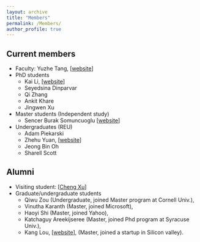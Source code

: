 ```yaml
---
layout: archive
title: "Members"
permalink: /Members/
author_profile: true
---
```


Current members
---


- Faculty: Yuzhe Tang, [[website](http://ecs.syr.edu/faculty/yuzhe)]
- PhD students
    - Kai Li, [[website](http://likai1993.github.io)]
    - Seyedsina Dinparvar
    - Qi Zhang 
    - Ankit Khare 
    - Jingwen Xu
- Master students (Independent study)
    - Sencer Burak Somuncuoglu [[website](https://github.com/sbsomuncuoglu)]
- Undergraduates (REU)
    - Adam Piekarski 
    - Zhehu Yuan, [[website](https://zhehuyuan.github.io/)]
    - Jeong Bin Oh 
    - Sharell Scott 

<!--
![](https://avatars2.githubusercontent.com/u/13599862?s=400&v=4) 
-->

Alumni
---

- Visiting student: [[Cheng Xu](https://xuc.me/)]
- Graduate/undergraduate students
    - Qiwu Zou (Undergraduate, joined Master program at Cornell Univ.),
    - Vinutha Karanth (Master, joined Microsoft),
    - Haoyi Shi (Master, joined Yahoo),
    - Katchaguy Areekijseree (Master, joined Phd program at Syracuse Univ.),
    - Kang Lou, [[website](https://www.linkedin.com/in/kanglou)], (Master, joined a startup in Silicon valley).

